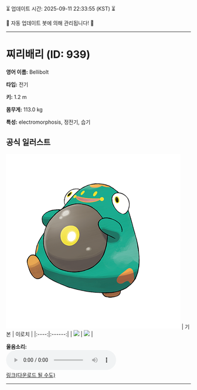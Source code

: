 
⏳ 업데이트 시간: 2025-09-11 22:33:55 (KST) ⏳

🤖 자동 업데이트 봇에 의해 관리됩니다! 🤖

---

# 찌리배리 (ID: 939)
**영어 이름:** Bellibolt

**타입:** 전기

**키:** 1.2 m

**몸무게:** 113.0 kg

**특성:** electromorphosis, 정전기, 습기

## 공식 일러스트
![](https://raw.githubusercontent.com/PokeAPI/sprites/master/sprites/pokemon/other/official-artwork/939.png)
| 기본 | 이로치 |
|:----:|:------:|
| <img src="http://play.pokemonshowdown.com/sprites/ani/bellibolt.gif" width="200"> | <img src="http://play.pokemonshowdown.com/sprites/ani-shiny/bellibolt.gif" width="200"> |

**울음소리:**<br><audio controls src="https://raw.githubusercontent.com/PokeAPI/cries/main/cries/pokemon/latest/939.ogg"></audio><br> [링크(다운로드 될 수도)](https://raw.githubusercontent.com/PokeAPI/cries/main/cries/pokemon/latest/939.ogg)


---
